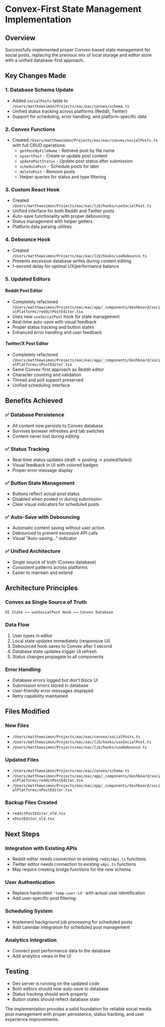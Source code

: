 # Convex-First State Management Implementation

## Overview
Successfully implemented proper Convex-based state management for social posts, replacing the previous mix of local storage and editor store with a unified database-first approach.

## Key Changes Made

### 1. Database Schema Update
- Added `socialPosts` table to `/Users/matthewsimon/Projects/eac/eac/convex/schema.ts`
- Unified status tracking across platforms (Reddit, Twitter)  
- Support for scheduling, error handling, and platform-specific data

### 2. Convex Functions
- Created `/Users/matthewsimon/Projects/eac/eac/convex/socialPosts.ts` with full CRUD operations:
  - `getPostByFileName` - Retrieve post by file name
  - `upsertPost` - Create or update post content
  - `updatePostStatus` - Update post status after submission
  - `schedulePost` - Schedule posts for later
  - `deletePost` - Remove posts
  - Helper queries for status and type filtering

### 3. Custom React Hook
- Created `/Users/matthewsimon/Projects/eac/eac/lib/hooks/useSocialPost.ts`
- Unified interface for both Reddit and Twitter posts
- Auto-save functionality with proper debouncing
- Status management with helper getters
- Platform data parsing utilities

### 4. Debounce Hook
- Created `/Users/matthewsimon/Projects/eac/eac/lib/hooks/useDebounce.ts`
- Prevents excessive database writes during content editing
- 1-second delay for optimal UX/performance balance

### 5. Updated Editors

#### Reddit Post Editor
- Completely refactored `/Users/matthewsimon/Projects/eac/eac/app/_components/dashboard/socialPlatforms/redditPostEditor.tsx`
- Uses new `useSocialPost` hook for state management
- Real-time auto-save with visual feedback
- Proper status tracking and button states
- Enhanced error handling and user feedback

#### Twitter/X Post Editor  
- Completely refactored `/Users/matthewsimon/Projects/eac/eac/app/_components/dashboard/socialPlatforms/xPostEditor.tsx`
- Same Convex-first approach as Reddit editor
- Character counting and validation
- Thread and poll support preserved
- Unified scheduling interface

## Benefits Achieved

### ✅ Database Persistence
- All content now persists to Convex database
- Survives browser refreshes and tab switches
- Content never lost during editing

### ✅ Status Tracking
- Real-time status updates (draft → posting → posted/failed)
- Visual feedback in UI with colored badges
- Proper error message display

### ✅ Button State Management
- Buttons reflect actual post status
- Disabled when posted or during submission
- Clear visual indicators for scheduled posts

### ✅ Auto-Save with Debouncing
- Automatic content saving without user action
- Debounced to prevent excessive API calls
- Visual "Auto-saving..." indicator

### ✅ Unified Architecture
- Single source of truth (Convex database)
- Consistent patterns across platforms
- Easier to maintain and extend

## Architecture Principles

### Convex as Single Source of Truth
```
UI State ←→ useSocialPost Hook ←→ Convex Database
```

### Data Flow
1. User types in editor
2. Local state updates immediately (responsive UI)
3. Debounced hook saves to Convex after 1 second
4. Database state updates trigger UI refresh
5. Status changes propagate to all components

### Error Handling
- Database errors logged but don't block UI
- Submission errors stored in database
- User-friendly error messages displayed
- Retry capability maintained

## Files Modified

### New Files
- `/Users/matthewsimon/Projects/eac/eac/convex/socialPosts.ts`
- `/Users/matthewsimon/Projects/eac/eac/lib/hooks/useSocialPost.ts`
- `/Users/matthewsimon/Projects/eac/eac/lib/hooks/useDebounce.ts`

### Updated Files
- `/Users/matthewsimon/Projects/eac/eac/convex/schema.ts`
- `/Users/matthewsimon/Projects/eac/eac/app/_components/dashboard/socialPlatforms/redditPostEditor.tsx`
- `/Users/matthewsimon/Projects/eac/eac/app/_components/dashboard/socialPlatforms/xPostEditor.tsx`

### Backup Files Created
- `redditPostEditor_old.tsx`
- `xPostEditor_old.tsx`

## Next Steps

### Integration with Existing APIs
- Reddit editor needs connection to existing `redditApi.ts` functions
- Twitter editor needs connection to existing `xApi.ts` functions
- May require creating bridge functions for the new schema

### User Authentication
- Replace hardcoded `'temp-user-id'` with actual user identification
- Add user-specific post filtering

### Scheduling System
- Implement background job processing for scheduled posts
- Add calendar integration for scheduled post management

### Analytics Integration
- Connect post performance data to the database
- Add analytics views in the UI

## Testing
- Dev server is running on the updated code
- Both editors should now auto-save to database
- Status tracking should work properly
- Button states should reflect database state

The implementation provides a solid foundation for reliable social media post management with proper persistence, status tracking, and user experience improvements.
